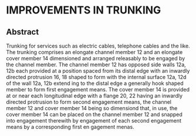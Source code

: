 # IMPROVEMENTS IN TRUNKING

## Abstract
Trunking for services such as electric cables, telephone cables and the like. The trunking comprises an elongate channel member 12 and an elongate cover member 14 dimensioned and arranged releasably to be engaged by the channel member. The channel member 12 has opposed side walls 12a, 12b each provided at a position spaced from its distal edge with an inwardly directed protrusion 16, 18 shaped to form with the internal surface 12a, 12d of the wall 12a, 12b extend ing to the distal edge a generally hook shaped member to form first engagement means. The cover member 14 is provided at or near each longitudinal edge with a flange 20, 22 having an inwardly directed protrusion to form second engagement means, the channel member 12 and cover member 14 being so dimensiond that, in use, the cover member 14 can be placed on the channel member 12 and snapped into engagement therewith by engagement of each second engagement means by a corresponding first en gagement menas.